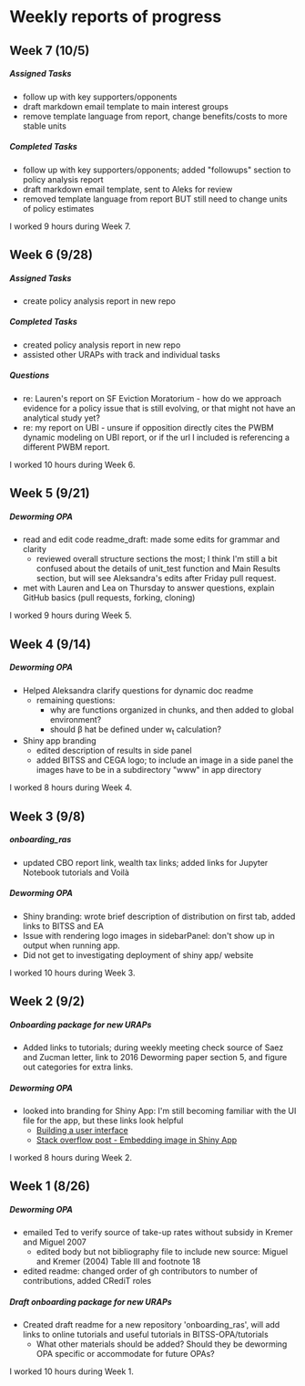 # Weekly reports of progress

## Week 7 (10/5)

##### Assigned Tasks
- follow up with key supporters/opponents
- draft markdown email template to main interest groups
- remove template language from report, change benefits/costs to more stable units

##### Completed Tasks
- follow up with key supporters/opponents; added "followups" section to policy analysis report
- draft markdown email template, sent to Aleks for review
- removed template language from report BUT still need to change units of policy estimates

I worked 9 hours during Week 7.


## Week 6 (9/28)

##### Assigned Tasks
- create policy analysis report in new repo

##### Completed Tasks
- created policy analysis report in new repo
- assisted other URAPs with track and individual tasks

##### Questions
- re: Lauren's report on SF Eviction Moratorium - how do we approach evidence for a policy issue that is still evolving, or that might not have an analytical study yet?
- re: my report on UBI - unsure if opposition directly cites the PWBM dynamic modeling on UBI report, or if the url I included is referencing a different PWBM report.

I worked 10 hours during Week 6.


## Week 5 (9/21)

##### Deworming OPA

- read and edit code readme_draft: made some edits for grammar and clarity
  - reviewed overall structure sections the most; I think I'm still a bit confused about the details of unit_test function and Main Results section, but will see Aleksandra's edits after Friday pull request.
- met with Lauren and Lea on Thursday to answer questions, explain GitHub basics (pull requests, forking, cloning)

I worked 9 hours during Week 5.


## Week 4 (9/14)

##### Deworming OPA
- Helped Aleksandra clarify questions for dynamic doc readme
  - remaining questions:
    - why are functions organized in chunks, and then added to global environment?
    - should &beta; hat be defined under w<sub>t</sub> calculation?
- Shiny app branding
  - edited description of results in side panel
  - added BITSS and CEGA logo; to include an image in a side panel the images have to be in a subdirectory "www" in app directory

I worked 8 hours during Week 4.


## Week 3 (9/8)

##### onboarding_ras
- updated CBO report link, wealth tax links; added links for Jupyter Notebook tutorials and Voilà

##### Deworming OPA
- Shiny branding: wrote brief description of distribution on first tab, added links to BITSS and EA
- Issue with rendering logo images in sidebarPanel: don't show up in output when running app.
- Did not get to investigating deployment of shiny app/ website

I worked 10 hours during Week 3.


## Week 2 (9/2)

##### Onboarding package for new URAPs
- Added links to tutorials; during weekly meeting check source of Saez and Zucman letter, link to 2016 Deworming paper section 5, and figure out categories for extra links.

##### Deworming OPA
- looked into branding for Shiny App: I'm still becoming familiar with the UI file for the app, but these links look helpful
  - [Building a user interface](http://shiny.rstudio-staging.com/tutorial/written-tutorial/lesson2/)
  - [Stack overflow post - Embedding image in Shiny App](https://stackoverflow.com/questions/21996887/embedding-image-in-shiny-app)


I worked 8 hours during Week 2.


## Week 1 (8/26)

##### Deworming OPA
- emailed Ted to verify source of take-up rates without subsidy in Kremer and Miguel 2007
  - edited body but not bibliography file to include new source: Miguel and Kremer (2004) Table III and footnote 18
- edited readme: changed order of gh contributors to number of contributions, added CRediT roles

##### Draft onboarding package for new URAPs
- Created draft readme for a new repository 'onboarding_ras', will add links to online tutorials and useful tutorials in BITSS-OPA/tutorials
  - What other materials should be added? Should they be deworming OPA specific or accommodate for future OPAs?

I worked 10 hours during Week 1.  
